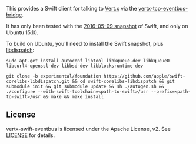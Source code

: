 This provides a Swift client for talking to [Vert.x](http://vertx.io)
via the
[vertx-tcp-eventbus-bridge](https://github.com/vert-x3/vertx-tcp-eventbus-bridge).

It has only been tested with the
[2016-05-09 snapshot](https://swift.org/download/#snapshots) of Swift,
and only on Ubuntu 15.10.

To build on Ubuntu, you'll need to install the Swift snapshot, plus
[libdispatch](https://github.com/apple/swift-corelibs-libdispatch):

`sudo apt-get install autoconf libtool libkqueue-dev libkqueue0 libcurl4-openssl-dev libbsd-dev libblocksruntime-dev`

`git clone -b experimental/foundation https://github.com/apple/swift-corelibs-libdispatch.git && cd swift-corelibs-libdispatch && git submodule init && git submodule update && sh ./autogen.sh && ./configure --with-swift-toolchain=<path-to-swift>/usr --prefix=<path-to-swift>/usr && make && make install`

## License

vertx-swift-eventbus is licensed under the Apache License, v2. See
[LICENSE](LICENSE) for details.

